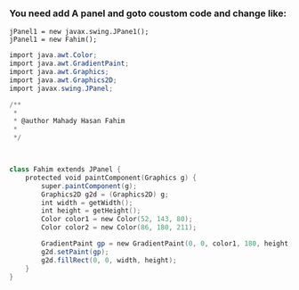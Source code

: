 ### You need add A panel and goto coustom code and change like:
`jPanel1 = new javax.swing.JPane1(); `<br/>
`jPanel1 = new Fahim();`

```powershell
import java.awt.Color;
import java.awt.GradientPaint;
import java.awt.Graphics;
import java.awt.Graphics2D;
import javax.swing.JPanel;

/**
 *
 * @author Mahady Hasan Fahim
 * 
 */



class Fahim extends JPanel {
    protected void paintComponent(Graphics g) {
        super.paintComponent(g);
        Graphics2D g2d = (Graphics2D) g;
        int width = getWidth();
        int height = getHeight();
        Color color1 = new Color(52, 143, 80);
        Color color2 = new Color(86, 180, 211);

        GradientPaint gp = new GradientPaint(0, 0, color1, 180, height, color2);
        g2d.setPaint(gp);
        g2d.fillRect(0, 0, width, height);
    }
}

```
